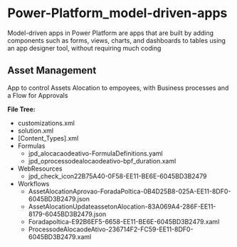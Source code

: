 # Power-Platform_model-driven-apps
Model-driven apps in Power Platform are apps that are built by adding components such as forms, views, charts, and dashboards to tables using an app designer tool, without requiring much coding

## Asset Management
App to control Assets Alocation to empoyees, with Business processes and a Flow for Approvals


**File Tree:**

- customizations.xml
- solution.xml
- [Content_Types].xml
- Formulas
   - jpd_alocacaodeativo-FormulaDefinitions.yaml
   - jpd_oprocessodealocaodeativo-bpf_duration.xaml
- WebResources
   - jpd_check_icon22B75A40-0F58-EE11-BE6E-6045BD3B2479
- Workflows
     - AssetAlocationAprovao-ForadaPoltica-0B4D25B8-025A-EE11-8DF0-6045BD3B2479.json
     - AssetAlocationUpdateassetonAlocation-83A069A4-286F-EE11-8179-6045BD3B2479.json
     - Foradapoltica-E92B6EF5-6658-EE11-BE6E-6045BD3B2479.xaml
     - ProcessodeAlocaodeAtivo-236714F2-FC59-EE11-8DF0-6045BD3B2479.xaml
        
